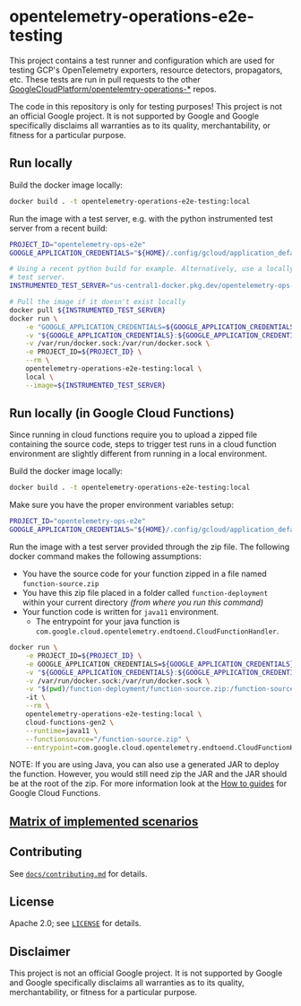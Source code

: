 # opentelemetry-operations-e2e-testing

This project contains a test runner and configuration which are used for testing
GCP's OpenTelemetry exporters, resource detectors, propagators, etc. These tests
are run in pull requests to the other
[GoogleCloudPlatform/opentelemtry-operations-*](https://github.com/GoogleCloudPlatform/?q=opentelemetry-operations-&type=&language=&sort=)
repos.

The code in this repository is only for testing purposes! This project is not an
official Google project. It is not supported by Google and Google specifically
disclaims all warranties as to its quality, merchantability, or fitness for a
particular purpose.

## Run locally

Build the docker image locally:

```bash
docker build . -t opentelemetry-operations-e2e-testing:local
```

Run the image with a test server, e.g. with the python instrumented test server
from a recent build:

```bash
PROJECT_ID="opentelemetry-ops-e2e"
GOOGLE_APPLICATION_CREDENTIALS="${HOME}/.config/gcloud/application_default_credentials.json"

# Using a recent python build for example. Alternatively, use a locally built
# test server.
INSTRUMENTED_TEST_SERVER="us-central1-docker.pkg.dev/opentelemetry-ops-e2e/e2e-testing/opentelemetry-operations-python-e2e-test-server:45ccd1d"

# Pull the image if it doesn't exist locally
docker pull ${INSTRUMENTED_TEST_SERVER}
docker run \
    -e "GOOGLE_APPLICATION_CREDENTIALS=${GOOGLE_APPLICATION_CREDENTIALS}" \
    -v "${GOOGLE_APPLICATION_CREDENTIALS}:${GOOGLE_APPLICATION_CREDENTIALS}:ro" \
    -v /var/run/docker.sock:/var/run/docker.sock \
    -e PROJECT_ID=${PROJECT_ID} \
    --rm \
    opentelemetry-operations-e2e-testing:local \
    local \
    --image=${INSTRUMENTED_TEST_SERVER}
```

## Run locally (in Google Cloud Functions)

Since running in cloud functions require you to upload a zipped file containing the source code, steps to 
trigger test runs in a cloud function environment are slightly different from running in a local environment. 

Build the docker image locally:

```bash
docker build . -t opentelemetry-operations-e2e-testing:local
```

Make sure you have the proper environment variables setup:

```bash
PROJECT_ID="opentelemetry-ops-e2e"
GOOGLE_APPLICATION_CREDENTIALS="${HOME}/.config/gcloud/application_default_credentials.json"
```

Run the image with a test server provided through the zip file. The following docker command makes the 
following assumptions: 
 - You have the source code for your function zipped in a file named `function-source.zip`
 - You have this zip file placed in a folder called `function-deployment` within your current directory *(from where you run this command)*
 - Your function code is written for `java11` environment.
    - The entrypoint for your java function is `com.google.cloud.opentelemetry.endtoend.CloudFunctionHandler`.

```bash
docker run \
    -e PROJECT_ID=${PROJECT_ID} \
    -e GOOGLE_APPLICATION_CREDENTIALS=${GOOGLE_APPLICATION_CREDENTIALS} \
    -v "${GOOGLE_APPLICATION_CREDENTIALS}:${GOOGLE_APPLICATION_CREDENTIALS}:ro" \
    -v /var/run/docker.sock:/var/run/docker.sock \
    -v "$(pwd)/function-deployment/function-source.zip:/function-source.zip" \ 
    -it \
    --rm \
    opentelemetry-operations-e2e-testing:local \
    cloud-functions-gen2 \
    --runtime=java11 \
    --functionsource="/function-source.zip" \
    --entrypoint=com.google.cloud.opentelemetry.endtoend.CloudFunctionHandler
```

NOTE: If you are using Java, you can also use a generated JAR to deploy the function. However, you would still need zip the JAR and the JAR should be at the root of the zip. For more information look at the [How to guides](https://cloud.google.com/functions/docs/how-to) for Google Cloud Functions.

## [Matrix of implemented scenarios](matrix.md)

## Contributing

See [`docs/contributing.md`](docs/contributing.md) for details.

## License

Apache 2.0; see [`LICENSE`](LICENSE) for details.

## Disclaimer

This project is not an official Google project. It is not supported by
Google and Google specifically disclaims all warranties as to its quality,
merchantability, or fitness for a particular purpose.
